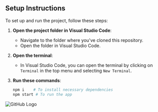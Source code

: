 ## Setup Instructions

To set up and run the project, follow these steps:

1. **Open the project folder in Visual Studio Code**:
   - Navigate to the folder where you've cloned this repository.
   - Open the folder in Visual Studio Code.

2. **Open the terminal**:
   - In Visual Studio Code, you can open the terminal by clicking on `Terminal` in the top menu and selecting `New Terminal`.

3. **Run these commands**:

   ```sh
   npm i    # To install necessary dependencies
   npm start # To run the app
   
![GitHub Logo](https://drive.google.com/file/d/1O_fleaiQv35OIGj_QFUCW169Suwk_o_b/view?usp=drive_link)
